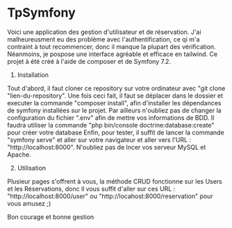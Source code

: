 # TpSymfony


Voici une application des gestion d'utilisateur et de réservation. J'ai malheureusment eu des problème avec l'authentification, ce qi m'a contraint à tout recommencer, donc il manque la plupart des vérification. Néanmoins, je pospose une interface agréable et efficace en tailwind. Ce projet à été créé à l'aide de composer et de Symfony 7.2.

1. Installation

Tout d'abord, il faut cloner ce repository sur votre ordinateur avec "git clone "lien-du-repository".
Une fois ceci fait, il faut se déplacer dans le dossier et executer la commande "composer install", afin d'installer les dépendances de symfony installées sur le projet.
Par ailleurs n'oubliez pas de changer la configuration du fichier ".env" afin de mettre vos informations de BDD.
Il faudra utiliser la commande "php bin/console doctrine:database:create" pour créer votre database
Enfin, pour tester, il suffit de lancer la commande "symfony serve" et aller sur votre navigateur et aller vers l'URL : "http://localhost:8000". N'oubliez pas de lncer vos serveur MySQL et Apache.

2. Utilisation

Plusieur pages s'offrent à vous, la méthode CRUD fonctionne sur les Users et les Réservations, donc il vous suffit d'aller sur ces URL : "http://localhost:8000/user" ou "http://locahost:8000/reservation" pour vous amusez ;)

Bon courage et bonne gestion 
